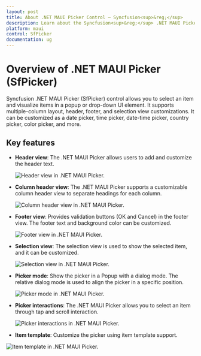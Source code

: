 ```yaml
---
layout: post
title: About .NET MAUI Picker Control – Syncfusion<sup>&reg;</sup>
description: Learn about the Syncfusion<sup>&reg;</sup> .NET MAUI Picker (SfPicker) control, its key features, and functionalities.
platform: maui
control: SfPicker
documentation: ug
---
```


# Overview of .NET MAUI Picker (SfPicker)

Syncfusion .NET MAUI Picker (SfPicker) control allows you to select an item and visualize items in a popup or drop-down UI element. It supports multiple-column layout, header, footer, and selection view customizations. It can be customized as a date picker, time picker, date-time picker, country picker, color picker, and more.

## Key features

* **Header view**: The .NET MAUI Picker allows users to add and customize the header text.

   ![Header view in .NET MAUI Picker.](images/overview/maui-header-view.png)

* **Column header view**: The .NET MAUI Picker supports a customizable column header view to separate headings for each column.

   ![Column header view in .NET MAUI Picker.](images/overview/maui-column-header-view.png)

* **Footer view**: Provides validation buttons (OK and Cancel) in the footer view. The footer text and background color can be customized.

   ![Footer view in .NET MAUI Picker.](images/overview/maui-footer-view.png)

* **Selection view**: The selection view is used to show the selected item, and it can be customized.

   ![Selection view in .NET MAUI Picker.](images/overview/maui-selection-view.png)

* **Picker mode**: Show the picker in a Popup with a dialog mode. The relative dialog mode is used to align the picker in a specific position.

   ![Picker mode in .NET MAUI Picker.](images/overview/maui-picker-mode.gif)

* **Picker interactions**: The .NET MAUI Picker allows you to select an item through tap and scroll interaction.

   ![Picker interactions in .NET MAUI Picker.](images/overview/maui-picker-interactions.gif)

* **Item template**: Customize the picker using item template support.

![Item template in .NET MAUI Picker.](images/overview/maui-picker-item-template.png)
